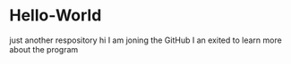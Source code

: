 # Hello-World
just another respository
hi 
I am joning the GitHub 
I an exited to learn more about the program
